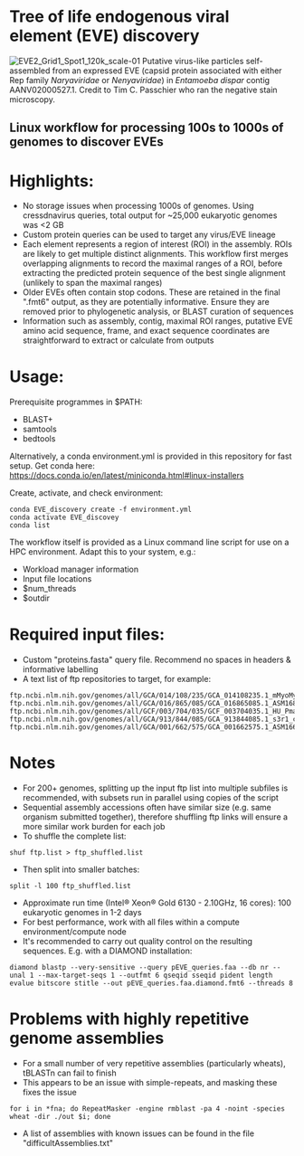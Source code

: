 # Tree of life endogenous viral element (EVE) discovery

![EVE2_Grid1_Spot1_120k_scale-01](https://user-images.githubusercontent.com/27350062/185241664-aa96486b-e61e-423e-9264-c3fbd7d8625b.jpg)
Putative virus-like particles self-assembled from an expressed EVE (capsid protein associated with either Rep family *Naryaviridae* or *Nenyaviridae*) in *Entamoeba dispar* contig AANV02000527.1. Credit to Tim C. Passchier who ran the negative stain microscopy.

## Linux workflow for processing 100s to 1000s of genomes to discover EVEs

# Highlights:

- No storage issues when processing 1000s of genomes. Using cressdnavirus queries, total output for ~25,000 eukaryotic genomes was <2 GB
- Custom protein queries can be used to target any virus/EVE lineage
- Each element represents a region of interest (ROI) in the assembly. ROIs are likely to get multiple distinct alignments. This workflow first merges overlapping alignments to record the maximal ranges of a ROI, before extracting the predicted protein sequence of the best single alignment (unlikely to span the maximal ranges)
- Older EVEs often contain stop codons. These are retained in the final ".fmt6" output, as they are potentially informative. Ensure they are removed prior to phylogenetic analysis, or BLAST curation of sequences
- Information such as assembly, contig, maximal ROI ranges, putative EVE amino acid sequence, frame, and exact sequence coordinates are straightforward to extract or calculate from outputs

# Usage:

Prerequisite programmes in $PATH:
- BLAST+
- samtools
- bedtools

Alternatively, a conda environment.yml is provided in this repository for fast setup.
Get conda here:
https://docs.conda.io/en/latest/miniconda.html#linux-installers

Create, activate, and check environment:
```
conda EVE_discovery create -f environment.yml
conda activate EVE_discovey
conda list
```

The workflow itself is provided as a Linux command line script for use on a HPC environment. Adapt this to your system, e.g.:
- Workload manager information
- Input file locations
- $num_threads
- $outdir

# Required input files:
- Custom "proteins.fasta" query file. Recommend no spaces in headers & informative labelling
- A text list of ftp repositories to target, for example:
```
ftp.ncbi.nlm.nih.gov/genomes/all/GCA/014/108/235/GCA_014108235.1_mMyoMyo1.p
ftp.ncbi.nlm.nih.gov/genomes/all/GCA/016/865/085/GCA_016865085.1_ASM1686508v1
ftp.ncbi.nlm.nih.gov/genomes/all/GCF/003/704/035/GCF_003704035.1_HU_Pman_2.1.3
ftp.ncbi.nlm.nih.gov/genomes/all/GCA/913/844/085/GCA_913844085.1_s3r1_clone4_genome
ftp.ncbi.nlm.nih.gov/genomes/all/GCA/001/662/575/GCA_001662575.1_ASM166257v1 
```

# Notes
- For 200+ genomes, splitting up the input ftp list into multiple subfiles is recommended, with subsets run in parallel using copies of the script
- Sequential assembly accessions often have similar size (e.g. same organism submitted together), therefore shuffling ftp links will ensure a more similar work burden for each job
- To shuffle the complete list: 
```
shuf ftp.list > ftp_shuffled.list
```
- Then split into smaller batches:
```
split -l 100 ftp_shuffled.list
```
- Approximate run time (Intel® Xeon® Gold 6130 - 2.10GHz, 16 cores): 100 eukaryotic genomes in 1-2 days
- For best performance, work with all files within a compute environment/compute node
- It's recommended to carry out quality control on the resulting sequences. E.g. with a DIAMOND installation:
```
diamond blastp --very-sensitive --query pEVE_queries.faa --db nr --unal 1 --max-target-seqs 1 --outfmt 6 qseqid sseqid pident length evalue bitscore stitle --out pEVE_queries.faa.diamond.fmt6 --threads 8
```

# Problems with highly repetitive genome assemblies
- For a small number of very repetitive assemblies (particularly wheats), tBLASTn can fail to finish
- This appears to be an issue with simple-repeats, and masking these fixes the issue
```
for i in *fna; do RepeatMasker -engine rmblast -pa 4 -noint -species wheat -dir ./out $i; done
```
- A list of assemblies with known issues can be found in the file "difficultAssemblies.txt"
